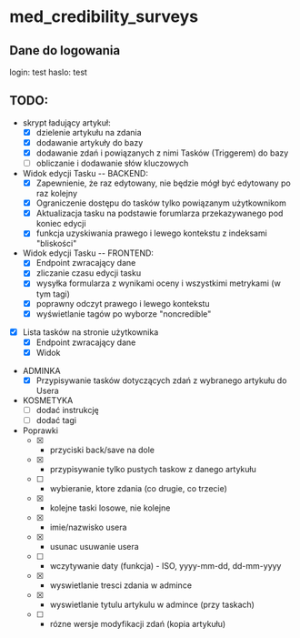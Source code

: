 # med_credibility_surveys

## Dane do logowania

login: test
haslo: test

## TODO:
* skrypt ładujący artykuł:
  * [x] dzielenie artykułu na zdania
  * [x] dodawanie artykuły do bazy
  * [x] dodawanie zdań i powiązanych z nimi Tasków (Triggerem) do bazy
  * [ ] obliczanie i dodawanie słów kluczowych
* Widok edycji Tasku
-- BACKEND:
  * [x] Zapewnienie, że raz edytowany, nie będzie mógł być edytowany po raz kolejny
  * [x] Ograniczenie dostępu do tasków tylko powiązanym użytkownikom
  * [x] Aktualizacja tasku na podstawie forumlarza przekazywanego pod koniec edycji
  * [x] funkcja uzyskiwania prawego i lewego kontekstu z indeksami "bliskości"
* Widok edycji Tasku -- FRONTEND:
  * [x] Endpoint zwracający dane
  * [x] zliczanie czasu edycji tasku
  * [x] wysyłka formularza z wynikami oceny i wszystkimi metrykami (w tym tagi)
  * [x] poprawny odczyt prawego i lewego kontekstu
  * [x] wyświetlanie tagów po wyborze "noncredible"
* [x] Lista tasków na stronie użytkownika
  * [x] Endpoint zwracający dane
  * [x] Widok
* ADMINKA
  * [x] Przypisywanie tasków dotyczących zdań z wybranego artykułu do Usera
* KOSMETYKA
  * [ ] dodać instrukcję
  * [ ] dodać tagi
* Poprawki
    * [x] - przyciski back/save na dole  
    * [x] - przypisywanie tylko pustych taskow z danego artykułu
    * [ ] - wybieranie, ktore zdania (co drugie, co trzecie)
    * [x] - kolejne taski losowe, nie kolejne
    * [x] - imie/nazwisko usera
    * [x] - usunac usuwanie usera
    * [ ] - wczytywanie daty (funkcja) - ISO,  yyyy-mm-dd,  dd-mm-yyyy
    * [x] - wyswietlanie tresci zdania w admince
    * [x] - wyswietlanie tytulu artykulu w admince (przy taskach)
    * [ ] - rózne wersje modyfikacji zdań (kopia artykułu)
